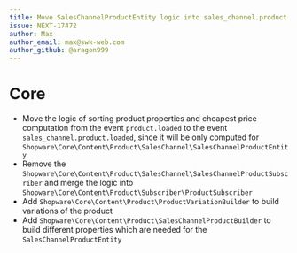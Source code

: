 ```yaml
---
title: Move SalesChannelProductEntity logic into sales_channel.product.loaded event
issue: NEXT-17472
author: Max
author_email: max@swk-web.com
author_github: @aragon999
---
```

# Core
* Move the logic of sorting product properties and cheapest price computation from the event `product.loaded` to the event `sales_channel.product.loaded`, since it will be only computed for `Shopware\Core\Content\Product\SalesChannel\SalesChannelProductEntity`
* Remove the `Shopware\Core\Content\Product\SalesChannel\SalesChannelProductSubscriber` and merge the logic into `Shopware\Core\Content\Product\Subscriber\ProductSubscriber`
* Add `Shopware\Core\Content\Product\ProductVariationBuilder` to build variations of the product
* Add `Shopware\Core\Content\Product\SalesChannelProductBuilder` to build different properties which are needed for the `SalesChannelProductEntity`
